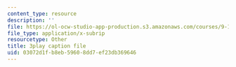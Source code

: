 ```yaml
---
content_type: resource
description: ''
file: https://ol-ocw-studio-app-production.s3.amazonaws.com/courses/9-13-the-human-brain-spring-2019/03072d1fb8eb59608dd7ef23db369646_kAX_PRnliMo.vtt
file_type: application/x-subrip
resourcetype: Other
title: 3play caption file
uid: 03072d1f-b8eb-5960-8dd7-ef23db369646
---
```

